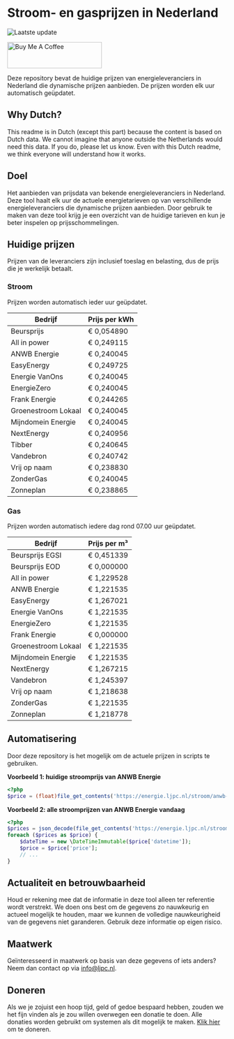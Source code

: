 # Stroom- en gasprijzen in Nederland

![Laatste update](https://img.shields.io/badge/laatste%20update-2023--10--22%2008%3A00%20CET-brightgreen)

<a href="https://www.buymeacoffee.com/Lars-" target="_blank"><img src="https://cdn.buymeacoffee.com/buttons/v2/default-orange.png" alt="Buy Me A Coffee" height="60" style="height: 60px !important;width: 217px !important;" ></a>

Deze repository bevat de huidige prijzen van energieleveranciers in Nederland die dynamische prijzen aanbieden. De prijzen worden elk uur automatisch geüpdatet.

## Why Dutch?

This readme is in Dutch (except this part) because the content is based on Dutch data. We cannot imagine that anyone outside the Netherlands would need this data. If you do, please let us know. Even with this Dutch readme, we think
everyone will understand how it works.

## Doel

Het aanbieden van prijsdata van bekende energieleveranciers in Nederland. Deze tool haalt elk uur de actuele energietarieven op van verschillende energieleveranciers die dynamische prijzen aanbieden. Door gebruik te maken van deze tool
krijg je een overzicht van de huidige tarieven en kun je beter inspelen op prijsschommelingen.

## Huidige prijzen

Prijzen van de leveranciers zijn inclusief toeslag en belasting, dus de prijs die je werkelijk betaalt.

### Stroom

Prijzen worden automatisch ieder uur geüpdatet.

 Bedrijf | Prijs per kWh 
---------|---------------
Beursprijs | € 0,054890
All in power | € 0,249115
ANWB Energie | € 0,240045
EasyEnergy | € 0,249725
Energie VanOns | € 0,240045
EnergieZero | € 0,240045
Frank Energie | € 0,244265
Groenestroom Lokaal | € 0,240045
Mijndomein Energie | € 0,240045
NextEnergy | € 0,240956
Tibber | € 0,240645
Vandebron | € 0,240742
Vrij op naam | € 0,238830
ZonderGas | € 0,240045
Zonneplan | € 0,238865


### Gas

Prijzen worden automatisch iedere dag rond 07.00 uur geüpdatet.

 Bedrijf | Prijs per m³ 
---------|--------------
Beursprijs EGSI | € 0,451339
Beursprijs EOD | € 0,000000
All in power | € 1,229528
ANWB Energie | € 1,221535
EasyEnergy | € 1,267021
Energie VanOns | € 1,221535
EnergieZero | € 1,221535
Frank Energie | € 0,000000
Groenestroom Lokaal | € 1,221535
Mijndomein Energie | € 1,221535
NextEnergy | € 1,267215
Vandebron | € 1,245397
Vrij op naam | € 1,218638
ZonderGas | € 1,221535
Zonneplan | € 1,218778


## Automatisering

Door deze repository is het mogelijk om de actuele prijzen in scripts te gebruiken.

**Voorbeeld 1: huidige stroomprijs van ANWB Energie**

```php
<?php
$price = (float)file_get_contents('https://energie.ljpc.nl/stroom/anwb-energie-nu.txt');

```

**Voorbeeld 2: alle stroomprijzen van ANWB Energie vandaag**

```php
<?php
$prices = json_decode(file_get_contents('https://energie.ljpc.nl/stroom/all-in-power-vandaag.json'),true);
foreach ($prices as $price) {
    $dateTime = new \DateTimeImmutable($price['datetime']);
    $price = $price['price'];
    // ...
}
```

## Actualiteit en betrouwbaarheid

Houd er rekening mee dat de informatie in deze tool alleen ter referentie wordt verstrekt. We doen ons best om de gegevens zo nauwkeurig en actueel mogelijk te houden, maar we kunnen de volledige nauwkeurigheid van de gegevens niet
garanderen. Gebruik deze informatie op eigen risico.

## Maatwerk

Geïnteresseerd in maatwerk op basis van deze gegevens of iets anders? Neem dan contact op
via [info@ljpc.nl](mailto:info@ljpc.nl?subject=Energie%20prijzen).

## Doneren

Als we je zojuist een hoop tijd, geld of gedoe bespaard hebben, zouden we het fijn vinden als je zou willen overwegen een
donatie te doen. Alle donaties worden gebruikt om systemen als dit mogelijk te
maken. [Klik hier](https://www.buymeacoffee.com/Lars-) om te doneren.
